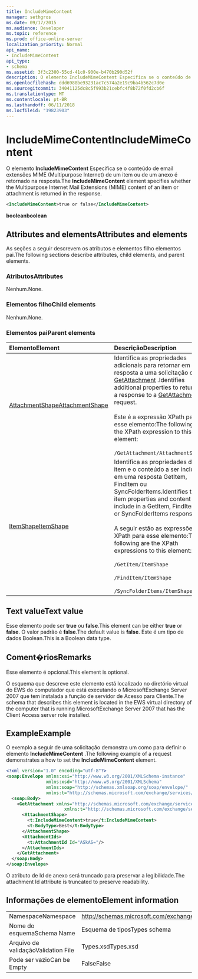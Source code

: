 ```yaml
---
title: IncludeMimeContent
manager: sethgros
ms.date: 09/17/2015
ms.audience: Developer
ms.topic: reference
ms.prod: office-online-server
localization_priority: Normal
api_name:
- IncludeMimeContent
api_type:
- schema
ms.assetid: 3f3c2300-55cd-41c0-900e-b470b290d52f
description: O elemento IncludeMimeContent Especifica se o conteúdo de email extensões MIME (Multipurpose Internet) de um item ou de um anexo é retornado na resposta.
ms.openlocfilehash: ddd6988be93231ac7c574a2e19c9ba4b562c7d0e
ms.sourcegitcommit: 34041125dc8c5f993b21cebfc4f8b72f0fd2cb6f
ms.translationtype: MT
ms.contentlocale: pt-BR
ms.lasthandoff: 06/11/2018
ms.locfileid: "19823903"
---
```

# <a name="includemimecontent"></a><span data-ttu-id="9778e-103">IncludeMimeContent</span><span class="sxs-lookup"><span data-stu-id="9778e-103">IncludeMimeContent</span></span>

<span data-ttu-id="9778e-104">O elemento **IncludeMimeContent** Especifica se o conteúdo de email extensões MIME (Multipurpose Internet) de um item ou de um anexo é retornado na resposta.</span><span class="sxs-lookup"><span data-stu-id="9778e-104">The **IncludeMimeContent** element specifies whether the Multipurpose Internet Mail Extensions (MIME) content of an item or attachment is returned in the response.</span></span> 
  
```xml
<IncludeMimeContent>true or false</IncludeMimeContent>
```

 <span data-ttu-id="9778e-105">**boolean**</span><span class="sxs-lookup"><span data-stu-id="9778e-105">**boolean**</span></span>
## <a name="attributes-and-elements"></a><span data-ttu-id="9778e-106">Attributes and elements</span><span class="sxs-lookup"><span data-stu-id="9778e-106">Attributes and elements</span></span>

<span data-ttu-id="9778e-107">As seções a seguir descrevem os atributos e elementos filho elementos pai.</span><span class="sxs-lookup"><span data-stu-id="9778e-107">The following sections describe attributes, child elements, and parent elements.</span></span>
  
### <a name="attributes"></a><span data-ttu-id="9778e-108">Atributos</span><span class="sxs-lookup"><span data-stu-id="9778e-108">Attributes</span></span>

<span data-ttu-id="9778e-109">Nenhum.</span><span class="sxs-lookup"><span data-stu-id="9778e-109">None.</span></span>
  
### <a name="child-elements"></a><span data-ttu-id="9778e-110">Elementos filho</span><span class="sxs-lookup"><span data-stu-id="9778e-110">Child elements</span></span>

<span data-ttu-id="9778e-111">Nenhum.</span><span class="sxs-lookup"><span data-stu-id="9778e-111">None.</span></span>
  
### <a name="parent-elements"></a><span data-ttu-id="9778e-112">Elementos pai</span><span class="sxs-lookup"><span data-stu-id="9778e-112">Parent elements</span></span>

|<span data-ttu-id="9778e-113">**Elemento**</span><span class="sxs-lookup"><span data-stu-id="9778e-113">**Element**</span></span>|<span data-ttu-id="9778e-114">**Descrição**</span><span class="sxs-lookup"><span data-stu-id="9778e-114">**Description**</span></span>|
|:-----|:-----|
|[<span data-ttu-id="9778e-115">AttachmentShape</span><span class="sxs-lookup"><span data-stu-id="9778e-115">AttachmentShape</span></span>](attachmentshape.md) <br/> | <span data-ttu-id="9778e-116">Identifica as propriedades adicionais para retornar em resposta a uma solicitação de [GetAttachment](getattachment.md) .</span><span class="sxs-lookup"><span data-stu-id="9778e-116">Identifies additional properties to return in a response to a [GetAttachment](getattachment.md) request.</span></span>  <br/> <br/> <span data-ttu-id="9778e-117">Este é a expressão XPath para esse elemento:</span><span class="sxs-lookup"><span data-stu-id="9778e-117">The following is the XPath expression to this element:</span></span>  <br/><br/>  `/GetAttachment/AttachmentShape` <br/> |
|[<span data-ttu-id="9778e-118">ItemShape</span><span class="sxs-lookup"><span data-stu-id="9778e-118">ItemShape</span></span>](itemshape.md) <br/> | <span data-ttu-id="9778e-119">Identifica as propriedades do item e o conteúdo a ser incluído em uma resposta GetItem, FindItem ou SyncFolderItems.</span><span class="sxs-lookup"><span data-stu-id="9778e-119">Identifies the item properties and content to include in a GetItem, FindItem, or SyncFolderItems response.</span></span>  <br/> <br/> <span data-ttu-id="9778e-120">A seguir estão as expressões XPath para esse elemento:</span><span class="sxs-lookup"><span data-stu-id="9778e-120">The following are the XPath expressions to this element:</span></span><br/>  <br/>  `/GetItem/ItemShape` <br/><br/>  `/FindItem/ItemShape` <br/><br/>  `/SyncFolderItems/ItemShape` <br/> |
   
## <a name="text-value"></a><span data-ttu-id="9778e-121">Text value</span><span class="sxs-lookup"><span data-stu-id="9778e-121">Text value</span></span>

<span data-ttu-id="9778e-122">Esse elemento pode ser **true** ou **false**.</span><span class="sxs-lookup"><span data-stu-id="9778e-122">This element can be either **true** or **false**.</span></span> <span data-ttu-id="9778e-123">O valor padrão é **false**.</span><span class="sxs-lookup"><span data-stu-id="9778e-123">The default value is **false**.</span></span> <span data-ttu-id="9778e-124">Este é um tipo de dados Boolean.</span><span class="sxs-lookup"><span data-stu-id="9778e-124">This is a Boolean data type.</span></span>
  
## <a name="remarks"></a><span data-ttu-id="9778e-125">Coment�rios</span><span class="sxs-lookup"><span data-stu-id="9778e-125">Remarks</span></span>

<span data-ttu-id="9778e-126">Esse elemento é opcional.</span><span class="sxs-lookup"><span data-stu-id="9778e-126">This element is optional.</span></span>
  
<span data-ttu-id="9778e-127">O esquema que descreve este elemento está localizado no diretório virtual do EWS do computador que está executando o MicrosoftExchange Server 2007 que tem instalada a função de servidor de Acesso para Cliente.</span><span class="sxs-lookup"><span data-stu-id="9778e-127">The schema that describes this element is located in the EWS virtual directory of the computer that is running MicrosoftExchange Server 2007 that has the Client Access server role installed.</span></span>
  
## <a name="example"></a><span data-ttu-id="9778e-128">Example</span><span class="sxs-lookup"><span data-stu-id="9778e-128">Example</span></span>

<span data-ttu-id="9778e-129">O exemplo a seguir de uma solicitação demonstra um como para definir o elemento **IncludeMimeContent** .</span><span class="sxs-lookup"><span data-stu-id="9778e-129">The following example of a request demonstrates a how to set the **IncludeMimeContent** element.</span></span> 
  
```xml
<?xml version="1.0" encoding="utf-8"?>
<soap:Envelope xmlns:xsi="http://www.w3.org/2001/XMLSchema-instance"
               xmlns:xsd="http://www.w3.org/2001/XMLSchema"
               xmlns:soap="http://schemas.xmlsoap.org/soap/envelope/"
               xmlns:t="http://schemas.microsoft.com/exchange/services/2006/types">
  <soap:Body>
    <GetAttachment xmlns="http://schemas.microsoft.com/exchange/services/2006/messages" 
                      xmlns:t="http://schemas.microsoft.com/exchange/services/2006/types">
      <AttachmentShape>
        <t:IncludeMimeContent>true</t:IncludeMimeContent>
        <t:BodyType>Best</t:BodyType>
      </AttachmentShape>
      <AttachmentIds>
        <t:AttachmentId Id="ASkAS="/>
      </AttachmentIds>
    </GetAttachment>
  </soap:Body>
</soap:Envelope>
```

<span data-ttu-id="9778e-130">O atributo de Id de anexo será truncado para preservar a legibilidade.</span><span class="sxs-lookup"><span data-stu-id="9778e-130">The attachment Id attribute is truncated to preserve readability.</span></span>
  
## <a name="element-information"></a><span data-ttu-id="9778e-131">Informações de elemento</span><span class="sxs-lookup"><span data-stu-id="9778e-131">Element information</span></span>

|||
|:-----|:-----|
|<span data-ttu-id="9778e-132">Namespace</span><span class="sxs-lookup"><span data-stu-id="9778e-132">Namespace</span></span>  <br/> |http://schemas.microsoft.com/exchange/services/2006/types  <br/> |
|<span data-ttu-id="9778e-133">Nome do esquema</span><span class="sxs-lookup"><span data-stu-id="9778e-133">Schema Name</span></span>  <br/> |<span data-ttu-id="9778e-134">Esquema de tipos</span><span class="sxs-lookup"><span data-stu-id="9778e-134">Types schema</span></span>  <br/> |
|<span data-ttu-id="9778e-135">Arquivo de validação</span><span class="sxs-lookup"><span data-stu-id="9778e-135">Validation File</span></span>  <br/> |<span data-ttu-id="9778e-136">Types.xsd</span><span class="sxs-lookup"><span data-stu-id="9778e-136">Types.xsd</span></span>  <br/> |
|<span data-ttu-id="9778e-137">Pode ser vazio</span><span class="sxs-lookup"><span data-stu-id="9778e-137">Can be Empty</span></span>  <br/> |<span data-ttu-id="9778e-138">False</span><span class="sxs-lookup"><span data-stu-id="9778e-138">False</span></span>  <br/> |
   

